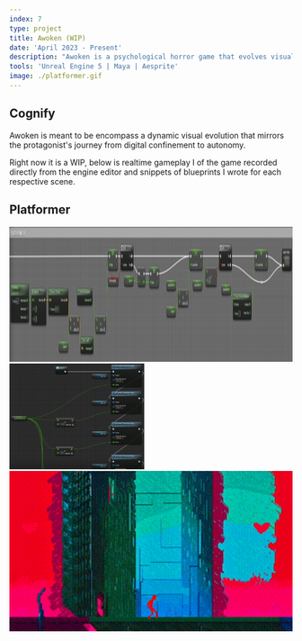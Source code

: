 ```yaml
---
index: 7
type: project
title: Awoken (WIP)
date: 'April 2023 - Present'
description: "Awoken is a psychological horror game that evolves visually, mechanically, and graphically as the player progresses from a platformer, to a top-down, to a 3D perspective. I'm currently solo developing the game."
tools: 'Unreal Engine 5 | Maya | Aesprite'
image: ./platformer.gif
---
```

## Cognify
Awoken is meant to be encompass a dynamic visual evolution that mirrors the protagonist's journey from digital confinement to autonomy.

Right now it is a WIP, below is realtime gameplay I of the game recorded directly from the engine editor and snippets of blueprints I wrote for each respective scene.

## Platformer
<img src="./parallaxbp.png" height="240px"/>
<img src="./updateparallaxbp.png" width="240px"/>
<img src="./platformer.gif" width="720px"/>